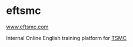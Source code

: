 # eftsmc
www.eftsmc.com

Internal Online English training platform for [TSMC](http://www.tsmc.com/english/default.htm)
